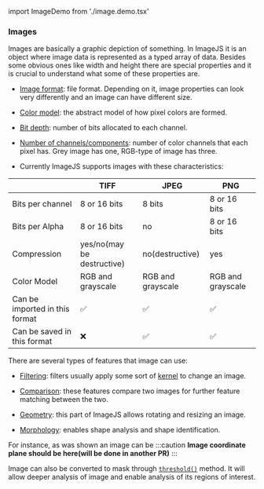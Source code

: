 import ImageDemo from './image.demo.tsx'

### Images

Images are basically a graphic depiction of something. In ImageJS it is an object where image data is represented as a typed array of data.
Besides some obvious ones like width and height there are special properties and it is crucial to understand what some of these properties are.

- [Image format](../Glossary.md#image-format 'internal link on glossary'): file format. Depending on it, image properties can look very differently and an image can have different size.

- [Color model](../Glossary.md#color-model 'internal link on glossary'): the abstract model of how pixel colors are formed.

- [Bit depth](../Glossary.md#bit-depth 'internal link on glossary'): number of bits allocated to each channel.

- [Number of channels/components](../Glossary.md#channel 'internal link on glossary'): number of color channels that each pixel has. Grey image has one, RGB-type of image has three.

- Currently ImageJS supports images with these characteristics:

|                                | TIFF                       | JPEG              | PNG               |
| ------------------------------ | -------------------------- | ----------------- | ----------------- |
| Bits per channel               | 8 or 16 bits               | 8 bits            | 8 or 16 bits      |
| Bits per Alpha                 | 8 or 16 bits               | no                | 8 or 16 bits      |
| Compression                    | yes/no(may be destructive) | no(destructive)   | yes               |
| Color Model                    | RGB and grayscale          | RGB and grayscale | RGB and grayscale |
| Can be imported in this format | &#9989;                    | &#9989;           | &#9989;           |
| Can be saved in this format    | &#10060;                   | &#9989;           | &#9989;           |

There are several types of features that image can use:

- [Filtering](../Features/Filters/Filters.md 'internal link on filters'): filters usually apply some sort of [kernel](../Glossary.md#kernel 'internal link on kernel') to change an image.

- [Comparison](../Features/Comparison/Comparison.md 'internal link on comparison'): these features compare two images for further feature matching between the two.

- [Geometry](../Features/Geometry/Geometry.md 'internal link on geometry'): this part of ImageJS allows rotating and resizing an image.

- [Morphology](../Features/Morphology/Morphology.md 'internal link on morphology'): enables shape analysis and shape identification.

For instance, as was shown an image can be
:::caution
**Image coordinate plane should be here(will be done in another PR)**
:::

Image can also be converted to mask through [`threshold()`](../Features/Operations/threshold.md 'internal link on threshold') method. It will allow deeper analysis of image and enable analysis of its regions of interest.

<ImageDemo />
